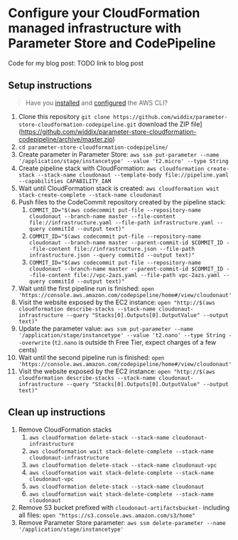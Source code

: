 # Configure your CloudFormation managed infrastructure with Parameter Store and CodePipeline

Code for my blog post: TODO link to blog post

## Setup instructions

> Have you [installed](https://docs.aws.amazon.com/cli/latest/userguide/installing.html) and [configured](https://docs.aws.amazon.com/cli/latest/userguide/cli-chap-getting-started.html) the AWS CLI?

1. Clone this repository `git clone https://github.com/widdix/parameter-store-cloudformation-codepipeline.git` download the ZIP file](https://github.com/widdix/parameter-store-cloudformation-codepipeline/archive/master.zip)
1. `cd parameter-store-cloudformation-codepipeline/`
1. Create parameter in Parameter Store: `aws ssm put-parameter --name '/application/stage/instancetype' --value 't2.micro' --type String`
1. Create pipeline stack with CloudFormation: `aws cloudformation create-stack --stack-name cloudonaut --template-body file://pipeline.yaml --capabilities CAPABILITY_IAM`
1. Wait until CloudFormation stack is created: `aws cloudformation wait stack-create-complete --stack-name cloudonaut`
1. Push files to the CodeCommit repository created by the pipeline stack:
    1. `COMMIT_ID="$(aws codecommit put-file --repository-name cloudonaut --branch-name master --file-content file://infrastructure.yaml --file-path infrastructure.yaml --query commitId --output text)"`
    1. `COMMIT_ID="$(aws codecommit put-file --repository-name cloudonaut --branch-name master --parent-commit-id $COMMIT_ID --file-content file://infrastructure.json --file-path infrastructure.json --query commitId --output text)"`
    1. `COMMIT_ID="$(aws codecommit put-file --repository-name cloudonaut --branch-name master --parent-commit-id $COMMIT_ID --file-content file://vpc-2azs.yaml --file-path vpc-2azs.yaml --query commitId --output text)"`
1. Wait until the first pipeline run is finished: `open 'https://console.aws.amazon.com/codepipeline/home#/view/cloudonaut'`
1. Visit the website exposed by the EC2 instance: `open "http://$(aws cloudformation describe-stacks --stack-name cloudonaut-infrastructure --query "Stacks[0].Outputs[0].OutputValue" --output text)"`
1. Update the parameter value: `aws ssm put-parameter --name '/application/stage/instancetype' --value 't2.nano' --type String --overwrite` (`t2.nano` is outside th Free Tier, expect charges of a few cents)
1. Wait until the second pipeline run is finished: `open 'https://console.aws.amazon.com/codepipeline/home#/view/cloudonaut'`
1. Visit the website exposed by the EC2 instance: `open "http://$(aws cloudformation describe-stacks --stack-name cloudonaut-infrastructure --query "Stacks[0].Outputs[0].OutputValue" --output text)"`

## Clean up instructions

1. Remove CloudFormation stacks
    1. `aws cloudformation delete-stack --stack-name cloudonaut-infrastructure`
    1. `aws cloudformation wait stack-delete-complete --stack-name cloudonaut-infrastructure`
    1. `aws cloudformation delete-stack --stack-name cloudonaut-vpc`
    1. `aws cloudformation wait stack-delete-complete --stack-name cloudonaut-vpc`
    1. `aws cloudformation delete-stack --stack-name cloudonaut`
    1. `aws cloudformation wait stack-delete-complete --stack-name cloudonaut`
1. Remove S3 bucket prefixed with `cloudonaut-artifactsbucket-` including all files: `open "https://s3.console.aws.amazon.com/s3/home"`
1. Remove Parameter Store parameter: `aws ssm delete-parameter --name '/application/stage/instancetype'`
